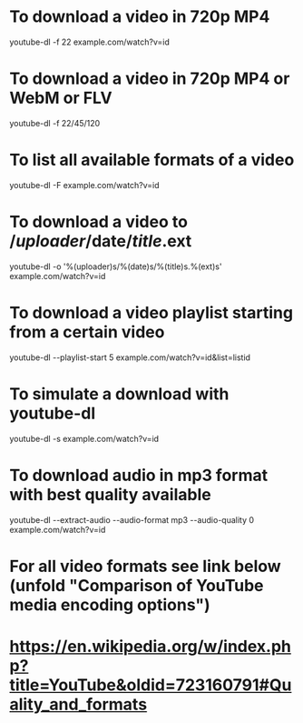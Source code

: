 # To download a video in 720p MP4

youtube-dl -f 22 example.com/watch?v=id

# To download a video in 720p MP4 or WebM or FLV

youtube-dl -f 22/45/120

# To list all available formats of a video

youtube-dl -F example.com/watch?v=id

# To download a video to /$uploader/$date/$title.$ext

youtube-dl -o '%(uploader)s/%(date)s/%(title)s.%(ext)s' example.com/watch?v=id

# To download a video playlist starting from a certain video

youtube-dl --playlist-start 5 example.com/watch?v=id&list=listid

# To simulate a download with youtube-dl

youtube-dl -s example.com/watch?v=id

# To download audio in mp3 format with best quality available

youtube-dl --extract-audio --audio-format mp3 --audio-quality 0 example.com/watch?v=id

# For all video formats see link below (unfold "Comparison of YouTube media encoding options")

# <https://en.wikipedia.org/w/index.php?title=YouTube&oldid=723160791#Quality_and_formats>
